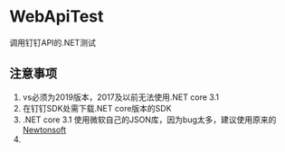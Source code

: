 # WebApiTest
调用钉钉API的.NET测试

## 注意事项

1. vs必须为2019版本，2017及以前无法使用.NET core 3.1
2. 在钉钉SDK处需下载.NET core版本的SDK
3. .NET core 3.1 使用微软自己的JSON库，因为bug太多，建议使用原来的[Newtonsoft](https://www.nuget.org/packages/Microsoft.AspNetCore.Mvc.NewtonsoftJson/)
4. 